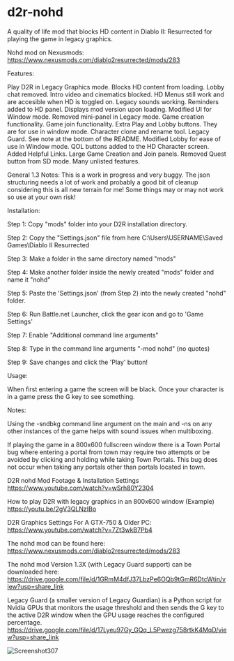 # d2r-nohd
A quality of life mod that blocks HD content in Diablo II: Resurrected for playing the game in legacy graphics.

Nohd mod on Nexusmods: https://www.nexusmods.com/diablo2resurrected/mods/283

Features:

Play D2R in Legacy Graphics mode.
Blocks HD content from loading.
Lobby chat removed.
Intro video and cinematics blocked.
HD Menus still work and are accesible when HD is toggled on.
Legacy sounds working.
Reminders added to HD panel.
Displays mod version upon loading.
Modified UI for Window mode.
Removed mini-panel in Legacy mode.
Game creation functionality.
Game join functionality.
Extra Play and Lobby buttons. They are for use in window mode.
Character clone and rename tool.
Legacy Guard. See note at the bottom of the README.
Modified Lobby for ease of use in Window mode.
QOL buttons added to the HD Character screen.
Added Helpful Links.
Large Game Creation and Join panels.
Removed Quest button from SD mode.
Many unlisted features.

General 1.3 Notes: This is a work in progress and very buggy. The json structuring needs a lot of work and probably a good bit of cleanup considering this is all new terrain for me! Some things may or may not work so use at your own risk!   

Installation:

Step 1: Copy "mods" folder into your D2R installation directory.

Step 2: Copy the "Settings.json" file from here C:\Users\USERNAME\Saved Games\Diablo II Resurrected

Step 3: Make a folder in the same directory named "mods"

Step 4: Make another folder inside the newly created "mods" folder and name it "nohd"

Step 5: Paste the 'Settings.json' (from Step 2) into the newly created "nohd" folder.

Step 6: Run Battle.net Launcher, click the gear icon and go to 'Game Settings'

Step 7: Enable "Additional command line arguments"

Step 8: Type in the command line arguments "-mod nohd" (no quotes)

Step 9: Save changes and click the 'Play' button!

Usage:

When first entering a game the screen will be black.
Once your character is in a game press the G key to see something.

Notes:

Using the -sndbkg command line argument on the main and -ns on any other instances of the game helps with sound issues when multiboxing. 

If playing the game in a 800x600 fullscreen window there is a Town Portal bug where entering a portal from town may require two attempts or be avoided by clicking and holding while taking Town Portals. This bug does not occur when taking any portals other than portals located in town.

D2R nohd Mod Footage & Installation Settings
https://www.youtube.com/watch?v=wSrh80Y2304

How to play D2R with legacy graphics in an 800x600 window (Example)
https://youtu.be/2gV3QLNzIBo

D2R Graphics Settings For A GTX-750 & Older PC:
https://www.youtube.com/watch?v=7Zt3wkB7Pb4

The nohd mod can be found here:
https://www.nexusmods.com/diablo2resurrected/mods/283

The nohd mod Version 1.3X (with Legacy Guard support) can be downloaded here:
https://drive.google.com/file/d/1GRmM4dfJ37LbzPe6OQb9tGmR6DtcWtin/view?usp=share_link

Legacy Guard (a smaller version of Legacy Guardian) is a Python script for Nvidia GPUs that monitors the usage threshold
and then sends the G key to the active D2R window when the GPU usage reaches the configured percentage.
https://drive.google.com/file/d/17Lyeu97Gy_GQq_L5Pwezg758rtkK4MqD/view?usp=share_link

![Screenshot307](https://github.com/txtatech/d2r-nohd/assets/96074703/b4ecc071-c3dc-441a-9c00-52b42c246d0a)
